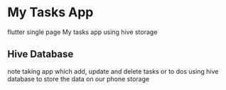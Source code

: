 # My Tasks App 
 flutter single page My tasks app using hive storage
## Hive Database
 note taking app which add, update and delete tasks or to dos 
 using hive database to store the data on our phone storage
